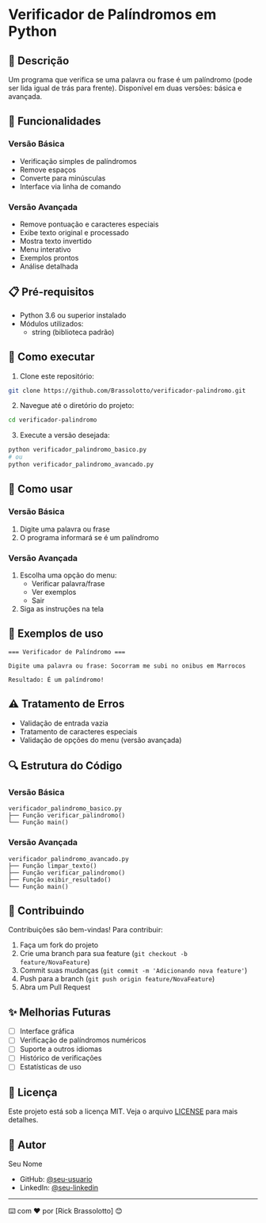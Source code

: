 # Verificador de Palíndromos em Python

## 📝 Descrição
Um programa que verifica se uma palavra ou frase é um palíndromo (pode ser lida igual de trás para frente). Disponível em duas versões: básica e avançada.

## 🚀 Funcionalidades

### Versão Básica
- Verificação simples de palíndromos
- Remove espaços
- Converte para minúsculas
- Interface via linha de comando

### Versão Avançada
- Remove pontuação e caracteres especiais
- Exibe texto original e processado
- Mostra texto invertido
- Menu interativo
- Exemplos prontos
- Análise detalhada

## 📋 Pré-requisitos
- Python 3.6 ou superior instalado
- Módulos utilizados:
  - string (biblioteca padrão)

## 🔧 Como executar

1. Clone este repositório:
```bash
git clone https://github.com/Brassolotto/verificador-palindromo.git
```

2. Navegue até o diretório do projeto:
```bash
cd verificador-palindromo
```

3. Execute a versão desejada:
```bash
python verificador_palindromo_basico.py
# ou
python verificador_palindromo_avancado.py
```

## 📖 Como usar

### Versão Básica
1. Digite uma palavra ou frase
2. O programa informará se é um palíndromo

### Versão Avançada
1. Escolha uma opção do menu:
   - Verificar palavra/frase
   - Ver exemplos
   - Sair
2. Siga as instruções na tela

## 🎯 Exemplos de uso
```
=== Verificador de Palíndromo ===

Digite uma palavra ou frase: Socorram me subi no onibus em Marrocos

Resultado: É um palíndromo!
```

## ⚠️ Tratamento de Erros
- Validação de entrada vazia
- Tratamento de caracteres especiais
- Validação de opções do menu (versão avançada)

## 🔍 Estrutura do Código

### Versão Básica
```
verificador_palindromo_basico.py
├── Função verificar_palindromo()
└── Função main()
```

### Versão Avançada
```
verificador_palindromo_avancado.py
├── Função limpar_texto()
├── Função verificar_palindromo()
├── Função exibir_resultado()
└── Função main()
```

## 🤝 Contribuindo
Contribuições são bem-vindas! Para contribuir:
1. Faça um fork do projeto
2. Crie uma branch para sua feature (`git checkout -b feature/NovaFeature`)
3. Commit suas mudanças (`git commit -m 'Adicionando nova feature'`)
4. Push para a branch (`git push origin feature/NovaFeature`)
5. Abra um Pull Request

## ✨ Melhorias Futuras
- [ ] Interface gráfica
- [ ] Verificação de palíndromos numéricos
- [ ] Suporte a outros idiomas
- [ ] Histórico de verificações
- [ ] Estatísticas de uso

## 📝 Licença
Este projeto está sob a licença MIT. Veja o arquivo [LICENSE](LICENSE) para mais detalhes.

## 👤 Autor
Seu Nome
- GitHub: [@seu-usuario](https://github.com/Brassolotto)
- LinkedIn: [@seu-linkedin](https://linkedin.com/in/ricardo-brassolotto)

---
⌨️ com ❤️ por [Rick Brassolotto] 😊